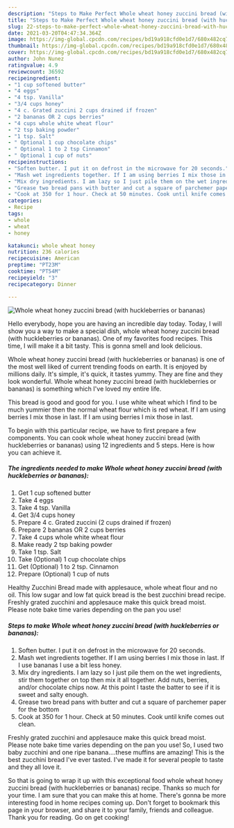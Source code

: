 ```yaml
---
description: "Steps to Make Perfect Whole wheat honey zuccini bread (with huckleberries or bananas)"
title: "Steps to Make Perfect Whole wheat honey zuccini bread (with huckleberries or bananas)"
slug: 22-steps-to-make-perfect-whole-wheat-honey-zuccini-bread-with-huckleberries-or-bananas
date: 2021-03-20T04:47:34.364Z
image: https://img-global.cpcdn.com/recipes/bd19a918cfd0e1d7/680x482cq70/whole-wheat-honey-zuccini-bread-with-huckleberries-or-bananas-recipe-main-photo.jpg
thumbnail: https://img-global.cpcdn.com/recipes/bd19a918cfd0e1d7/680x482cq70/whole-wheat-honey-zuccini-bread-with-huckleberries-or-bananas-recipe-main-photo.jpg
cover: https://img-global.cpcdn.com/recipes/bd19a918cfd0e1d7/680x482cq70/whole-wheat-honey-zuccini-bread-with-huckleberries-or-bananas-recipe-main-photo.jpg
author: John Nunez
ratingvalue: 4.9
reviewcount: 36592
recipeingredient:
- "1 cup softened butter"
- "4 eggs"
- "4 tsp. Vanilla"
- "3/4 cups honey"
- "4 c. Grated zuccini 2 cups drained if frozen"
- "2 bananas OR 2 cups berries"
- "4 cups whole white wheat flour"
- "2 tsp baking powder"
- "1 tsp. Salt"
- " Optional 1 cup chocolate chips"
- " Optional 1 to 2 tsp Cinnamon"
- " Optional 1 cup of nuts"
recipeinstructions:
- "Soften butter. I put it on defrost in the microwave for 20 seconds."
- "Mash wet ingredients together. If I am using berries I mix those in last. If I use bananas I use a bit less honey."
- "Mix dry ingredients. I am lazy so I just pile them on the wet ingredients, stir them together on top then mix it all together. Add nuts, berries, and/or chocolate chips now. At this point I taste the batter to see if it is sweet and salty enough."
- "Grease two bread pans with butter and cut a square of parchemer paper for the bottom"
- "Cook at 350 for 1 hour. Check at 50 minutes. Cook until knife comes out clean."
categories:
- Recipe
tags:
- whole
- wheat
- honey

katakunci: whole wheat honey 
nutrition: 236 calories
recipecuisine: American
preptime: "PT23M"
cooktime: "PT54M"
recipeyield: "3"
recipecategory: Dinner

---
```



![Whole wheat honey zuccini bread (with huckleberries or bananas)](https://img-global.cpcdn.com/recipes/bd19a918cfd0e1d7/680x482cq70/whole-wheat-honey-zuccini-bread-with-huckleberries-or-bananas-recipe-main-photo.jpg)

Hello everybody, hope you are having an incredible day today. Today, I will show you a way to make a special dish, whole wheat honey zuccini bread (with huckleberries or bananas). One of my favorites food recipes. This time, I will make it a bit tasty. This is gonna smell and look delicious.

Whole wheat honey zuccini bread (with huckleberries or bananas) is one of the most well liked of current trending foods on earth. It is enjoyed by millions daily. It's simple, it's quick, it tastes yummy. They are fine and they look wonderful. Whole wheat honey zuccini bread (with huckleberries or bananas) is something which I've loved my entire life.

This bread is good and good for you. I use white wheat which I find to be much yummier then the normal wheat flour which is red wheat. If I am using berries I mix those in last. If I am using berries I mix those in last.


To begin with this particular recipe, we have to first prepare a few components. You can cook whole wheat honey zuccini bread (with huckleberries or bananas) using 12 ingredients and 5 steps. Here is how you can achieve it.

<!--inarticleads1-->

##### The ingredients needed to make Whole wheat honey zuccini bread (with huckleberries or bananas):

1. Get 1 cup softened butter
1. Take 4 eggs
1. Take 4 tsp. Vanilla
1. Get 3/4 cups honey
1. Prepare 4 c. Grated zuccini (2 cups drained if frozen)
1. Prepare 2 bananas OR 2 cups berries
1. Take 4 cups whole white wheat flour
1. Make ready 2 tsp baking powder
1. Take 1 tsp. Salt
1. Take  (Optional) 1 cup chocolate chips
1. Get  (Optional) 1 to 2 tsp. Cinnamon
1. Prepare  (Optional) 1 cup of nuts


Healthy Zucchini Bread made with applesauce, whole wheat flour and no oil. This low sugar and low fat quick bread is the best zucchini bread recipe. Freshly grated zucchini and applesauce make this quick bread moist. Please note bake time varies depending on the pan you use! 

<!--inarticleads2-->

##### Steps to make Whole wheat honey zuccini bread (with huckleberries or bananas):

1. Soften butter. I put it on defrost in the microwave for 20 seconds.
1. Mash wet ingredients together. If I am using berries I mix those in last. If I use bananas I use a bit less honey.
1. Mix dry ingredients. I am lazy so I just pile them on the wet ingredients, stir them together on top then mix it all together. Add nuts, berries, and/or chocolate chips now. At this point I taste the batter to see if it is sweet and salty enough.
1. Grease two bread pans with butter and cut a square of parchemer paper for the bottom
1. Cook at 350 for 1 hour. Check at 50 minutes. Cook until knife comes out clean.


Freshly grated zucchini and applesauce make this quick bread moist. Please note bake time varies depending on the pan you use! So, I used two baby zucchini and one ripe banana….these muffins are amazing! This is the best zucchini bread I&#39;ve ever tasted. I&#39;ve made it for several people to taste and they all love it. 

So that is going to wrap it up with this exceptional food whole wheat honey zuccini bread (with huckleberries or bananas) recipe. Thanks so much for your time. I am sure that you can make this at home. There's gonna be more interesting food in home recipes coming up. Don't forget to bookmark this page in your browser, and share it to your family, friends and colleague. Thank you for reading. Go on get cooking!
